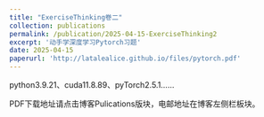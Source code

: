 ```yaml
---
title: "ExerciseThinking卷二"
collection: publications
permalink: /publication/2025-04-15-ExerciseThinking2
excerpt: '动手学深度学习Pytorch习题'
date: 2025-04-15
paperurl: 'http://latalealice.github.io/files/pytorch.pdf'
---
```


python3.9.21、cuda11.8.89、pyTorch2.5.1……
  
PDF下载地址请点击博客Pulications版块，电邮地址在博客左侧栏板块。
